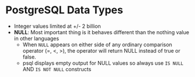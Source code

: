 # PostgreSQL Data Types
- Integer values limited at +/- 2 billion
- **NULL**: Most important thing is it behaves different than the nothing value in other languages
  - When `NULL` appears on either side of any ordinary comparison operator (=, <, >), the operator will return NULL instead of true or false.
  - psql displays empty output for NULL values so always use `IS NULL` AND `IS NOT NULL` constructs
  